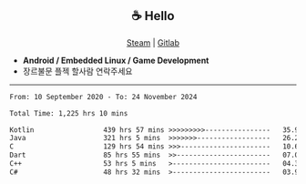 <h2 align="center"> ☕ Hello </h2>

<p align="center">
  <a href="https://steamcommunity.com/id/Niforances/">Steam</a> |
  <a href="https://gitlab.com/niforances">Gitlab</a>
</p>

 - **Android / Embedded Linux / Game Development**
 - 장르불문 플젝 할사람 연락주세요

------

<!--START_SECTION:waka-->

```txt
From: 10 September 2020 - To: 24 November 2024

Total Time: 1,225 hrs 10 mins

Kotlin                 439 hrs 57 mins >>>>>>>>>----------------   35.91 %
Java                   321 hrs 5 mins  >>>>>>>------------------   26.21 %
C                      129 hrs 54 mins >>>----------------------   10.60 %
Dart                   85 hrs 55 mins  >>-----------------------   07.01 %
C++                    53 hrs 5 mins   >------------------------   04.33 %
C#                     48 hrs 32 mins  >------------------------   03.96 %
```

<!--END_SECTION:waka-->
